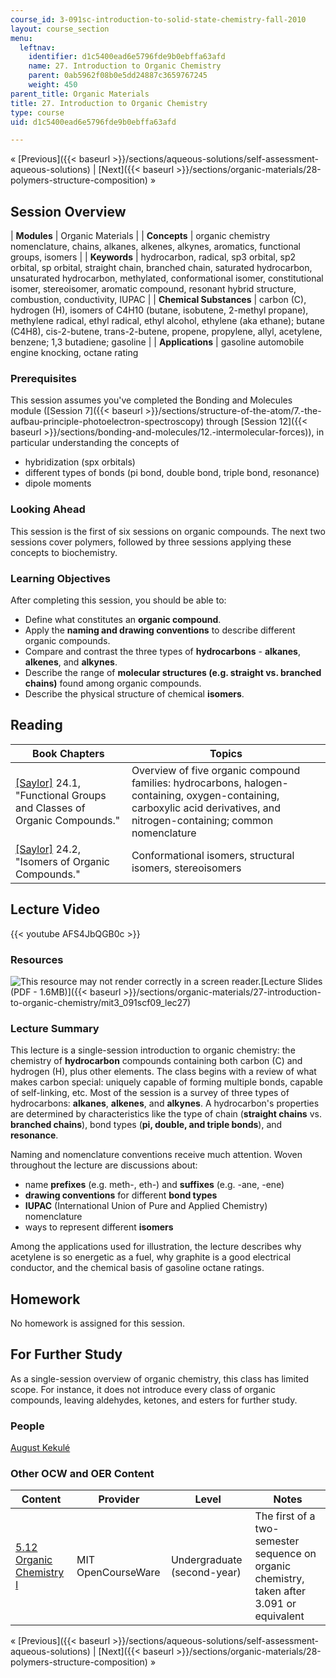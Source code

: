 ```yaml
---
course_id: 3-091sc-introduction-to-solid-state-chemistry-fall-2010
layout: course_section
menu:
  leftnav:
    identifier: d1c5400ead6e5796fde9b0ebffa63afd
    name: 27. Introduction to Organic Chemistry
    parent: 0ab5962f08b0e5dd24887c3659767245
    weight: 450
parent_title: Organic Materials
title: 27. Introduction to Organic Chemistry
type: course
uid: d1c5400ead6e5796fde9b0ebffa63afd

---
```


« [Previous]({{< baseurl >}}/sections/aqueous-solutions/self-assessment-aqueous-solutions) | [Next]({{< baseurl >}}/sections/organic-materials/28-polymers-structure-composition) »

Session Overview
----------------

| **Modules** | Organic Materials |
| **Concepts** | organic chemistry nomenclature, chains, alkanes, alkenes, alkynes, aromatics, functional groups, isomers |
| **Keywords** | hydrocarbon, radical, sp3 orbital, sp2 orbital, sp orbital, straight chain, branched chain, saturated hydrocarbon, unsaturated hydrocarbon, methylated, conformational isomer, constitutional isomer, stereoisomer, aromatic compound, resonant hybrid structure, combustion, conductivity, IUPAC |
| **Chemical Substances** | carbon (C), hydrogen (H), isomers of C4H10 (butane, isobutene, 2-methyl propane), methylene radical, ethyl radical, ethyl alcohol, ethylene (aka ethane); butane (C4H8), cis-2-butene, trans-2-butene, propene, propylene, allyl, acetylene, benzene; 1,3 butadiene; gasoline |
| **Applications** | gasoline automobile engine knocking, octane rating 

### Prerequisites

This session assumes you've completed the Bonding and Molecules module ([Session 7]({{< baseurl >}}/sections/structure-of-the-atom/7.-the-aufbau-principle-photoelectron-spectroscopy) through [Session 12]({{< baseurl >}}/sections/bonding-and-molecules/12.-intermolecular-forces)), in particular understanding the concepts of

*   hybridization (spx orbitals)
*   different types of bonds (pi bond, double bond, triple bond, resonance)
*   dipole moments

### Looking Ahead

This session is the first of six sessions on organic compounds. The next two sessions cover polymers, followed by three sessions applying these concepts to biochemistry.

### Learning Objectives

After completing this session, you should be able to:

*   Define what constitutes an **organic compound**.
*   Apply the **naming and drawing conventions** to describe different organic compounds.
*   Compare and contrast the three types of **hydrocarbons** \- **alkanes**, **alkenes**, and **alkynes**.
*   Describe the range of **molecular structures (e.g. straight vs. branched chains)** found among organic compounds.
*   Describe the physical structure of chemical **isomers**.

Reading
-------

| Book Chapters | Topics |
| --- | --- |
| [\[Saylor\]](https://saylordotorg.github.io/text_general-chemistry-principles-patterns-and-applications-v1.0/s28-01-functional-groups-and-classes-.html) 24.1, "Functional Groups and Classes of Organic Compounds." | Overview of five organic compound families: hydrocarbons, halogen-containing, oxygen-containing, carboxylic acid derivatives, and nitrogen-containing; common nomenclature |
| [\[Saylor\]](https://saylordotorg.github.io/text_general-chemistry-principles-patterns-and-applications-v1.0/s28-02-isomers-of-organic-compounds.html) 24.2, "Isomers of Organic Compounds." | Conformational isomers, structural isomers, stereoisomers 

Lecture Video
-------------

{{< youtube AFS4JbQGB0c >}}

### Resources

![This resource may not render correctly in a screen reader.](/images/inacessible.gif)[Lecture Slides (PDF - 1.6MB)]({{< baseurl >}}/sections/organic-materials/27-introduction-to-organic-chemistry/mit3_091scf09_lec27)

### Lecture Summary

This lecture is a single-session introduction to organic chemistry: the chemistry of **hydrocarbon** compounds containing both carbon (C) and hydrogen (H), plus other elements. The class begins with a review of what makes carbon special: uniquely capable of forming multiple bonds, capable of self-linking, etc. Most of the session is a survey of three types of hydrocarbons: **alkanes**, **alkenes**, and **alkynes**. A hydrocarbon's properties are determined by characteristics like the type of chain (**straight chains** vs. **branched chains**), bond types (**pi, double, and triple bonds**), and **resonance**.

Naming and nomenclature conventions receive much attention. Woven throughout the lecture are discussions about:

*   name **prefixes** (e.g. meth-, eth-) and **suffixes** (e.g. -ane, -ene)
*   **drawing conventions** for different **bond types**
*   **IUPAC** (International Union of Pure and Applied Chemistry) nomenclature
*   ways to represent different **isomers**

Among the applications used for illustration, the lecture describes why acetylene is so energetic as a fuel, why graphite is a good electrical conductor, and the chemical basis of gasoline octane ratings.

Homework
--------

No homework is assigned for this session.

For Further Study
-----------------

As a single-session overview of organic chemistry, this class has limited scope. For instance, it does not introduce every class of organic compounds, leaving aldehydes, ketones, and esters for further study.

### People

[August Kekulé](http://en.wikipedia.org/wiki/Friedrich_August_Kekul%C3%A9_von_Stradonitz)

### Other OCW and OER Content

| Content | Provider | Level | Notes |
| --- | --- | --- | --- |
| [5.12 Organic Chemistry I](/courses/5-12-organic-chemistry-i-spring-2005) | MIT OpenCourseWare | Undergraduate (second-year) | The first of a two-semester sequence on organic chemistry, taken after 3.091 or equivalent 

« [Previous]({{< baseurl >}}/sections/aqueous-solutions/self-assessment-aqueous-solutions) | [Next]({{< baseurl >}}/sections/organic-materials/28-polymers-structure-composition) »